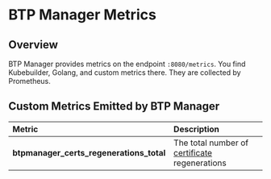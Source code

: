 # BTP Manager Metrics

## Overview
BTP Manager provides metrics on the endpoint `:8080/metrics`. You find Kubebuilder, Golang, and custom metrics there. They are collected by Prometheus.

## Custom Metrics Emitted by BTP Manager

| Metric                                          | Description                                                                      |
| :----------------------------------------------- | :------------------------------------------------------------------------------- |
| **btpmanager_certs_regenerations_total**        | The total number of [certificate](06-10-certs.md) regenerations                  |

